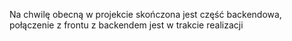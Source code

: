 Na chwilę obecną w projekcie skończona jest część backendowa, połączenie z frontu z backendem jest w trakcie realizacji
